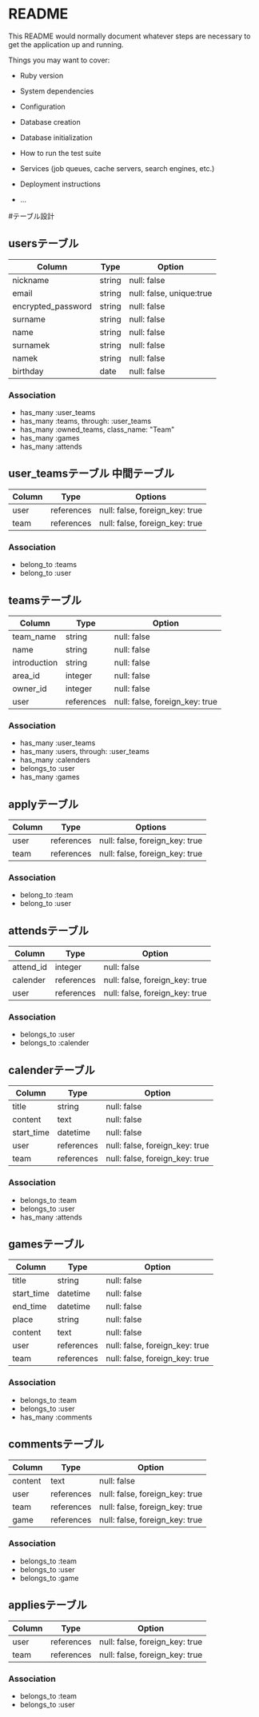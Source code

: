 # README

This README would normally document whatever steps are necessary to get the
application up and running.

Things you may want to cover:

* Ruby version

* System dependencies

* Configuration

* Database creation

* Database initialization

* How to run the test suite

* Services (job queues, cache servers, search engines, etc.)

* Deployment instructions

* ...



#テーブル設計

## usersテーブル

| Column     | Type        | Option         |
| ---------- | ---------   | -------------- |
| nickname   | string      | null: false    |
| email      | string      | null: false, unique:true | ユニーク制約
| encrypted_password  | string    | null: false    | 
| surname    | string      | null: false    |
| name       | string      | null: false    |
| surnamek   | string      | null: false    |
| namek      | string      | null: false    |
| birthday   | date        | null: false    |

### Association

- has_many :user_teams
- has_many :teams, through: :user_teams
- has_many :owned_teams, class_name: "Team"
- has_many :games
- has_many :attends



## user_teamsテーブル 中間テーブル

| Column | Type       | Options                        |
| ------ | ---------- | ------------------------------ |
| user   | references | null: false, foreign_key: true |
| team   | references | null: false, foreign_key: true |


### Association

- belong_to :teams
- belong_to :user


## teamsテーブル

| Column       | Type        | Option         |
| ----------   | ---------   | -------------- |
| team_name    | string      | null: false    |
| name         | string      | null: false    |
| introduction | string      | null: false    |    
| area_id      | integer     | null: false    |
| owner_id     | integer     | null: false    |
| user         | references  | null: false, foreign_key: true |

### Association

- has_many :user_teams
- has_many :users, through: :user_teams
- has_many :calenders
- belongs_to :user
- has_many :games



## applyテーブル 

| Column | Type       | Options                        |
| ------ | ---------- | ------------------------------ |
| user   | references | null: false, foreign_key: true |
| team   | references | null: false, foreign_key: true |


### Association

- belong_to :team
- belong_to :user



## attendsテーブル

| Column       | Type        | Option         |
| ----------   | ---------   | -------------- |  
| attend_id    | integer     | null: false    |
| calender     | references  | null: false, foreign_key: true |
| user         | references  | null: false, foreign_key: true |

### Association
- belongs_to :user
- belongs_to :calender




## calenderテーブル

| Column       | Type        | Option         |
| ----------   | ---------   | -------------- |
| title        | string      | null: false    |
| content      | text        | null: false    |
| start_time   | datetime    | null: false    |    
| user         | references  | null: false, foreign_key: true |
| team         | references  | null: false, foreign_key: true |

### Association

- belongs_to :team
- belongs_to :user
- has_many :attends


## gamesテーブル

| Column       | Type        | Option         |
| ----------   | ---------   | -------------- |
| title        | string      | null: false    |
| start_time   | datetime    | null: false    |
| end_time     | datetime    | null: false    |
| place        | string      | null: false    |  
| content      | text        | null: false    |  
| user         | references  | null: false, foreign_key: true |
| team         | references  | null: false, foreign_key: true |

### Association

- belongs_to :team
- belongs_to :user
- has_many :comments


## commentsテーブル

| Column       | Type        | Option         |
| ----------   | ---------   | -------------- |
| content      | text        | null: false    |  
| user         | references  | null: false, foreign_key: true |
| team         | references  | null: false, foreign_key: true |
| game         | references  | null: false, foreign_key: true |

### Association

- belongs_to :team
- belongs_to :user
- belongs_to :game



## appliesテーブル

| Column       | Type        | Option         |
| ----------   | ---------   | -------------- |
| user         | references  | null: false, foreign_key: true |
| team         | references  | null: false, foreign_key: true |

### Association

- belongs_to :team
- belongs_to :user


